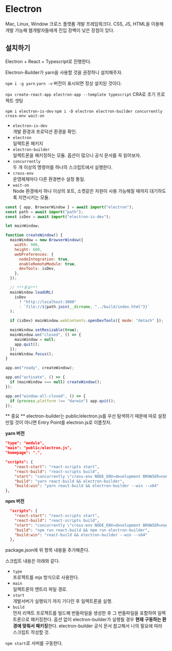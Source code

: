 # Electron

Mac, Linux, Window 크로스 플랫폼 개발 프레임워크다.
CSS, JS, HTML을 이용해 개발 가능해 웹개발자들에게 진입 장벽이 낮은 장점이 있다.


## 설치하기

Electron + React + Typescript로 진행한다.

Electron-Builder가 yarn을 사용할 것을 권장하니 설치해주자.

`npm i -g yarn`
`yarn -v`
버전이 표시되면 정상 설치된 것이다.

`npx create-react-app electron-app --template typescript`
CRA로 초기 프로젝트 셋팅

`npm i electron-is-dev`
`npm i -D electron electron-builder concurrently cross-env wait-on`

- `electron-is-dev`  
    개발 환경과 프로덕션 환경을 확인.
- `electron`  
    일렉트론 패키지
- `electron-builder`  
    일렉트론을 패키징하는 모듈. 옵션이 많으니 공식 문서를 꼭 읽어보자.
- `concurrently`  
    두 개 이상의 명령어를 하나의 스크립트에서 실행한다.
- `cross-env`  
    운영체제마다 다른 환경변수 설정 통일.
- `wait-on`  
    Node 환경에서 하나 이상의 포트, 소켓같은 자원이 사용 가능해질 때까지 대기하도록 지연시키는 모듈.

```js
const { app, BrowserWindow } = await import("electron");
const path = await import("path");
const isDev = await import("electron-is-dev");

let mainWindow;

function createWindow() {
  mainWindow = new BrowserWindow({
    width: 900,
    height: 680,
    webPreferences: {
      nodeIntegration: true,
      enableRemoteModule: true,
      devTools: isDev,
    },
  });

  // ***중요***
  mainWindow.loadURL(
    isDev
      ? "http://localhost:3000"
      : `file://${path.join(__dirname, "../build/index.html")}`
  );

  if (isDev) mainWindow.webContents.openDevTools({ mode: "detach" });

  mainWindow.setResizable(true);
  mainWindow.on("closed", () => {
    mainWindow = null;
    app.quit();
  });
  mainWindow.focus();
}

app.on("ready", createWindow);

app.on("activate", () => {
  if (mainWindow === null) createWindow();
});

app.on("window-all-closed", () => {
  if (process.platform !== "darwin") app.quit();
});
```

** 중요 **
electron-builder는 public/electron.js를 우선 탐색하기 때문에 따로 설정 만질 것이 아니면 Entry Point를 electron.js로 이름짓자.


**yarn 버전**
```json
"type": "module",
"main": "public/electron.js",
"homepage": ".",

"scripts": {
    "react-start": "react-scripts start",
    "react-build": "react-scripts build",
    "start": "concurrently \"cross-env NODE_ENV=development BROWSER=none yarn react-start\" \"wait-on http://localhost:3000 && electron .\"",
    "build": "yarn react-build && electron-builder",
    "build:win": "yarn react-build && electron-builder --win --x64"
},
```

**npm 버전**
```json
  "scripts": {
    "react-start": "react-scripts start",
    "react-build": "react-scripts build",
    "start": "concurrently \"cross-env NODE_ENV=development BROWSER=none npm run react-start\" \"wait-on http://localhost:3000 && electron .\"",
    "build": "npm run react-build && npm run electron-builder",
    "build:win": "react-build && electron-builder --win --x64"
  },
```
	
package.json에 위 항목 내용들 추가해준다.

스크립트 내용은 아래와 같다.

- `type`  
    프로젝트를 mjs 방식으로 사용한다.
- `main`  
    일렉트론의 엔트리 파일 경로.
- `start`  
    개발서버가 실행되기 까지 기다린 후 일렉트론을 실행.
- `build`  
    먼저 리액트 프로젝트를 빌드해 번들파일을 생성한 후 그 번들파일을 포함하여 일렉트론으로 패키징한다.
    옵션 없이 electron-builder가 실행될 경우 **현재 구동하는 환경에 맞춰서 패키징**한다.
    electron-builder 공식 문서 참고해서 나의 필요에 따라 스크립트 작성할 것.


`npm start`로 서버를 구동한다.